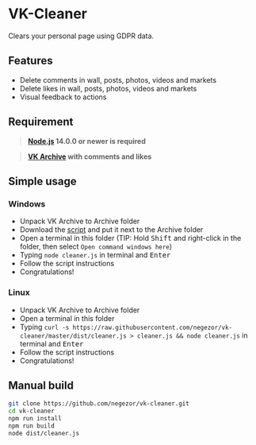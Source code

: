 # VK-Cleaner
Clears your personal page using GDPR data.

## Features
- Delete comments in wall, posts, photos, videos and markets
- Delete likes in wall, posts, photos, videos and markets
- Visual feedback to actions

## Requirement
> **[Node.js](https://nodejs.org/) 14.0.0 or newer is required**

> **[VK Archive](https://vk.com/data_protection?section=rules&scroll_to_archive=1) with comments and likes**

## Simple usage

### Windows

- Unpack VK Archive to Archive folder
- Download the [script](https://raw.githubusercontent.com/negezor/vk-cleaner/master/dist/cleaner.js) and put it next to the Archive folder
- Open a terminal in this folder (TIP: Hold <kbd>Shift</kbd> and right-click in the folder, then select `Open command windows here`)
- Typing `node cleaner.js` in terminal and <kbd>Enter</kbd>
- Follow the script instructions
- Congratulations!

### Linux

- Unpack VK Archive to Archive folder
- Open a terminal in this folder
- Typing `curl -s https://raw.githubusercontent.com/negezor/vk-cleaner/master/dist/cleaner.js > cleaner.js && node cleaner.js` in terminal and <kbd>Enter</kbd>
- Follow the script instructions
- Congratulations!

## Manual build

```sh
git clone https://github.com/negezor/vk-cleaner.git
cd vk-cleaner
npm run install
npm run build
node dist/cleaner.js
```
